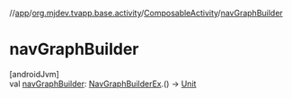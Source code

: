 //[app](../../../index.md)/[org.mjdev.tvapp.base.activity](../index.md)/[ComposableActivity](index.md)/[navGraphBuilder](nav-graph-builder.md)

# navGraphBuilder

[androidJvm]\
val [navGraphBuilder](nav-graph-builder.md): [NavGraphBuilderEx](../../org.mjdev.tvapp.base.navigation/-nav-graph-builder-ex/index.md).() -&gt; [Unit](https://kotlinlang.org/api/latest/jvm/stdlib/kotlin/-unit/index.html)
